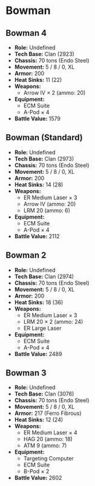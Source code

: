 # Bowman
## Bowman 4
- **Role:** Undefined
- **Tech Base:** Clan (2923)
- **Chassis:** 70 tons (Endo Steel)
- **Movement:** 5 / 8 / 0, XL
- **Armor:** 200
- **Heat Sinks:** 11 (22)
- **Weapons:**
  - Arrow IV × 2 (ammo: 20)
- **Equipment:**
  - ECM Suite
  - A-Pod × 4
- **Battle Value:** 1579

## Bowman (Standard)
- **Role:** Undefined
- **Tech Base:** Clan (2973)
- **Chassis:** 70 tons (Endo Steel)
- **Movement:** 5 / 8 / 0, XL
- **Armor:** 200
- **Heat Sinks:** 14 (28)
- **Weapons:**
  - ER Medium Laser × 3
  - Arrow IV (ammo: 20)
  - LRM 20 (ammo: 6)
- **Equipment:**
  - ECM Suite
  - A-Pod × 4
- **Battle Value:** 2112

## Bowman 2
- **Role:** Undefined
- **Tech Base:** Clan (2974)
- **Chassis:** 70 tons (Endo Steel)
- **Movement:** 5 / 8 / 0, XL
- **Armor:** 200
- **Heat Sinks:** 18 (36)
- **Weapons:**
  - ER Medium Laser × 3
  - LRM 20 × 2 (ammo: 24)
  - ER Large Laser
- **Equipment:**
  - ECM Suite
  - A-Pod × 4
- **Battle Value:** 2489

## Bowman 3
- **Role:** Undefined
- **Tech Base:** Clan (3076)
- **Chassis:** 70 tons (Endo Steel)
- **Movement:** 5 / 8 / 0, XL
- **Armor:** 217 (Ferro Fibrous)
- **Heat Sinks:** 12 (24)
- **Weapons:**
  - ER Medium Laser × 4
  - HAG 20 (ammo: 18)
  - ATM 9 (ammo: 7)
- **Equipment:**
  - Targeting Computer
  - ECM Suite
  - B-Pod × 2
- **Battle Value:** 2602

